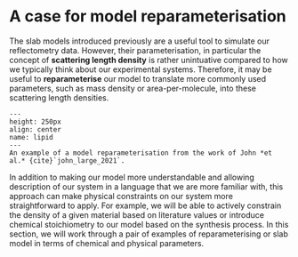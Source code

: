 # A case for model reparameterisation

The slab models introduced previously are a useful tool to simulate our reflectometry data. 
However, their parameterisation, in particular the concept of **scattering length density** is rather unintuative compared to how we typically think about our experimental systems. 
Therefore, it may be useful to **reparameterise** our model to translate more commonly used parameters, such as mass density or area-per-molecule, into these scattering length densities. 

```{figure} ../figures/lipid.jpg
---
height: 250px
align: center
name: lipid
---
An example of a model reparameterisation from the work of John *et al.* {cite}`john_large_2021`.
```

In addition to making our model more understandable and allowing description of our system in a language that we are more familiar with, this approach can make physical constraints on our system more straightforward to apply. 
For example, we will be able to actively constrain the density of a given material based on literature values or introduce chemical stoichiometry to our model based on the synthesis process. 
In this section, we will work through a pair of examples of reparameterising or slab model in terms of chemical and physical parameters. 